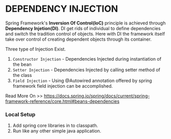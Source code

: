 # DEPENDENCY INJECTION

Spring Framework's <B>Inversion Of Control(IoC)</B> principle is achieved through <B>Dependency Injetion(DI)</B>. DI get rids of individual to define dependencies and switch the tradition control of objects. Here with DI the framework itself take over control of creating dependent objects through its container.

Three type of Injection Exist. <BR>
1. ````Constructor Injection```` - Dependencies Injected during instantiation of the bean<BR>
2. ````Setter Injection```` - Dependencies Injected by calling setter method of the class<BR>
3. ````Field Injection```` - Using @Autowired annotation offered by spring framework field injection can be accomplished.<BR>

Read More On >> https://docs.spring.io/spring/docs/current/spring-framework-reference/core.html#beans-dependencies

### Local Setup
1. Add spring core libraries in to classpath.
2. Run like any other simple java application.
